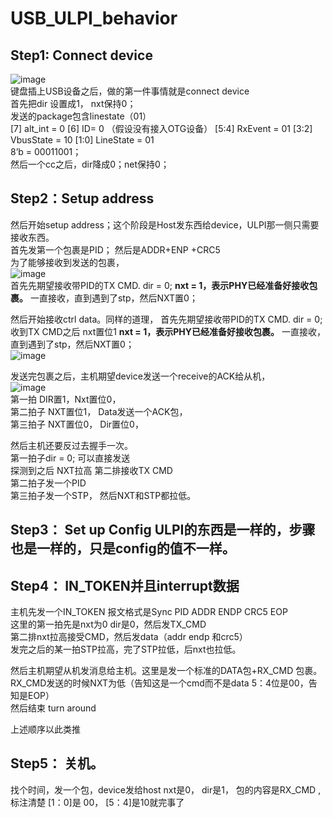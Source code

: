 # USB_ULPI_behavior

## Step1: Connect device
![image](https://github.com/user-attachments/assets/e548419f-5d67-483f-b5f4-26414b814cc4)  
键盘插上USB设备之后，做的第一件事情就是connect device   
首先把dir 设置成1， nxt保持0；   
发送的package包含linestate（01）   
[7]   alt_int  = 0   [6]   ID= 0  （假设没有接入OTG设备）   [5:4] RxEvent  = 01   [3:2] VbusState = 10     [1:0] LineState = 01        
8’b = 00011001；    
然后一个cc之后，dir降成0；net保持0；    

## Step2：Setup address
然后开始setup address；这个阶段是Host发东西给device，ULPI那一侧只需要接收东西。      
首先发第一个包裹是PID；  然后是ADDR+ENP +CRC5    
为了能够接收到发送的包裹，   
![image](https://github.com/user-attachments/assets/061d4a26-d081-47c5-bbab-cc1d1725f750)   
首先先期望接收带PID的TX CMD. dir = 0; **nxt = 1，表示PHY已经准备好接收包裹。**  一直接收，直到遇到了stp，然后NXT置0；   

然后开始接收ctrl data。同样的道理， 首先先期望接收带PID的TX CMD. dir = 0; 收到TX CMD之后 nxt置位1 **nxt = 1，表示PHY已经准备好接收包裹。**  一直接收，直到遇到了stp，然后NXT置0；    
![image](https://github.com/user-attachments/assets/14629dfd-5619-4ef1-8c5e-35d65d910d46)   

发送完包裹之后，主机期望device发送一个receive的ACK给从机，     
![image](https://github.com/user-attachments/assets/353221ff-7614-4b8b-a4a5-dfa3bdcb3f97)      
第一拍 DIR置1，Nxt置位0，      
第二拍子 NXT置位1， Data发送一个ACK包，     
第三拍子 NXT置位0， Dir置位0，     

然后主机还要反过去握手一次。     
第一拍子dir = 0; 可以直接发送       
探测到之后 NXT拉高 第二排接收TX CMD        
第二拍子发一个PID    
第三拍子发一个STP， 然后NXT和STP都拉低。    

## Step3： Set up Config ULPI的东西是一样的，步骤也是一样的，只是config的值不一样。

## Step4： IN_TOKEN并且interrupt数据   

主机先发一个IN_TOKEN  报文格式是Sync PID ADDR ENDP CRC5 EOP   
这里的第一拍先是nxt为0 dir是0，然后发TX_CMD  
第二排nxt拉高接受CMD，然后发data（addr endp 和crc5）   
发完之后的某一拍STP拉高，完了STP拉低，后nxt也拉低。

然后主机期望从机发消息给主机。这里是发一个标准的DATA包+RX_CMD 包裹。      
RX_CMD发送的时候NXT为低（告知这是一个cmd而不是data  5：4位是00，告知是EOP）         
然后结束 turn around    

上述顺序以此类推   

## Step5： 关机。
找个时间，发一个包，device发给host
nxt是0， dir是1， 包的内容是RX_CMD ,标注清楚 [1：0]是 00， [5：4]是10就完事了
